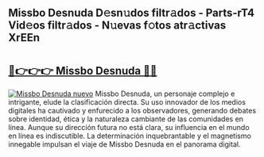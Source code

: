 ## Missbo Desnuda D𝚎sn𝚞dos filtr𝚊dos - Parts-rT4 Vid𝚎os filtr𝚊dos - N𝚞evas f𝚘tos atr𝚊ctivas XrEEn

# <h2><a href="http://mbb2vh.tromn.icu/?c=Missbo+Desnuda">🔗👉👉👉 Missbo Desnuda 🔗🔗</a></h2>

[![Missbo Desnuda nuevo](https://i.imgur.com/pEAQMta.gif)](http://mbb2vh.tromn.icu/?c=Missbo+Desnuda)
Missbo Desnuda, un personaje complejo e intrigante, elude la clasificación directa. Su uso innovador de los medios digitales ha cautivado y enfurecido a los observadores, generando debates sobre identidad, ética y la naturaleza cambiante de las comunidades en línea. Aunque su dirección futura no está clara, su influencia en el mundo en línea es indiscutible. La determinación inquebrantable y el magnetismo innegable impulsan el viaje de Missbo Desnuda en el panorama digital.

